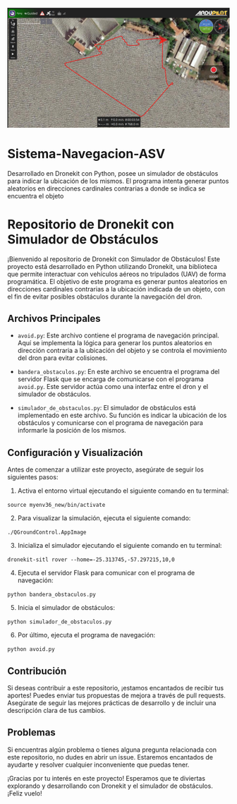 

![Simulación](imagenes/Captura.png)

# Sistema-Navegacion-ASV
Desarrollado en Dronekit con Python, posee un simulador de obstáculos para indicar la ubicación de los mismos. El programa intenta generar puntos aleatorios en direcciones cardinales contrarias a donde se indica se encuentra el objeto

# Repositorio de Dronekit con Simulador de Obstáculos

¡Bienvenido al repositorio de Dronekit con Simulador de Obstáculos! Este proyecto está desarrollado en Python utilizando Dronekit, una biblioteca que permite interactuar con vehículos aéreos no tripulados (UAV) de forma programática. El objetivo de este programa es generar puntos aleatorios en direcciones cardinales contrarias a la ubicación indicada de un objeto, con el fin de evitar posibles obstáculos durante la navegación del dron.

## Archivos Principales

- `avoid.py`: Este archivo contiene el programa de navegación principal. Aquí se implementa la lógica para generar los puntos aleatorios en dirección contraria a la ubicación del objeto y se controla el movimiento del dron para evitar colisiones.

- `bandera_obstaculos.py`: En este archivo se encuentra el programa del servidor Flask que se encarga de comunicarse con el programa `avoid.py`. Este servidor actúa como una interfaz entre el dron y el simulador de obstáculos.

- `simulador_de_obstaculos.py`: El simulador de obstáculos está implementado en este archivo. Su función es indicar la ubicación de los obstáculos y comunicarse con el programa de navegación para informarle la posición de los mismos.

## Configuración y Visualización

Antes de comenzar a utilizar este proyecto, asegúrate de seguir los siguientes pasos:

1. Activa el entorno virtual ejecutando el siguiente comando en tu terminal:

```source myenv36_new/bin/activate ```

2. Para visualizar la simulación, ejecuta el siguiente comando:
 
```./QGroundControl.AppImage ```

3. Inicializa el simulador ejecutando el siguiente comando en tu terminal:

```dronekit-sitl rover --home=-25.313745,-57.297215,10,0```

4. Ejecuta el servidor Flask para comunicar con el programa de navegación:

```python bandera_obstaculos.py```

5. Inicia el simulador de obstáculos:

```python simulador_de_obstaculos.py```

6. Por último, ejecuta el programa de navegación:

```python avoid.py```

## Contribución

Si deseas contribuir a este repositorio, ¡estamos encantados de recibir tus aportes! Puedes enviar tus propuestas de mejora a través de pull requests. Asegúrate de seguir las mejores prácticas de desarrollo y de incluir una descripción clara de tus cambios.

## Problemas

Si encuentras algún problema o tienes alguna pregunta relacionada con este repositorio, no dudes en abrir un issue. Estaremos encantados de ayudarte y resolver cualquier inconveniente que puedas tener.

¡Gracias por tu interés en este proyecto! Esperamos que te diviertas explorando y desarrollando con Dronekit y el simulador de obstáculos. ¡Feliz vuelo!

